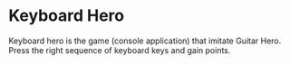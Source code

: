 # Keyboard Hero

Keyboard hero is the game (console application) that imitate Guitar Hero. Press the right sequence of keyboard keys and gain points.
